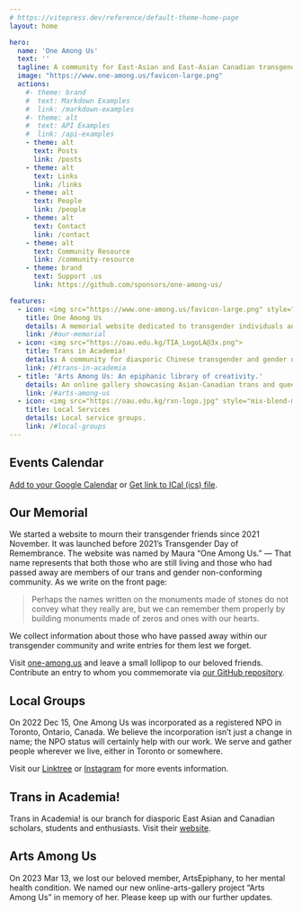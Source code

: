 ```yaml
---
# https://vitepress.dev/reference/default-theme-home-page
layout: home

hero:
  name: 'One Among Us'
  text: ''
  tagline: A community for East-Asian and East-Asian Canadian transgender and gender diverse people.
  image: "https://www.one-among.us/favicon-large.png"
  actions:
    #- theme: brand
    #  text: Markdown Examples
    #  link: /markdown-examples
    #- theme: alt
    #  text: API Examples
    #  link: /api-examples
    - theme: alt
      text: Posts
      link: /posts
    - theme: alt
      text: Links
      link: /links
    - theme: alt
      text: People
      link: /people
    - theme: alt
      text: Contact
      link: /contact
    - theme: alt
      text: Community Resource
      link: /community-resource
    - theme: brand
      text: Support .us
      link: https://github.com/sponsors/one-among-us/

features:
  - icon: <img src="https://www.one-among.us/favicon-large.png" style="padding:8px;">
    title: One Among Us
    details: A memorial website dedicated to transgender individuals and their allies who had passed away.
    link: /#our-memorial
  - icon: <img src="https://oau.edu.kg/TIA_LogoLA@3x.png">
    title: Trans in Academia!
    details: A community for diasporic Chinese transgender and gender non-conforming people who are pursuing their academic goals or careers.
    link: /#trans-in-academia
  - title: 'Arts Among Us: An epiphanic library of creativity.'
    details: An online gallery showcasing Asian-Canadian trans and queer arts.
    link: /#arts-among-us
  - icon: <img src="https://oau.edu.kg/rxn-logo.jpg" style="mix-blend-mode:multiply;">
    title: Local Services
    details: Local service groups.
    link: /#local-groups
---
```


<div :class="$style.outerContent">
<div :class="$style.content" class="vp-doc">

## Events Calendar

<script setup>
import Calendar from './Calendar.vue'
import Carousel from './Carousel.vue'
</script>

<Calendar url="https://oau.app/calendar/ical/c_def3dc162ddaf3b15b3ee419551a2b65068b2493c0ecbbdce7daa867f2bc0aeb%40group.calendar.google.com/public/basic.ics"></Calendar>

[Add to your Google Calendar](https://calendar.google.com/calendar/u/1?cid=Y19kZWYzZGMxNjJkZGFmM2IxNWIzZWU0MTk1NTFhMmI2NTA2OGIyNDkzYzBlY2JiZGNlN2RhYTg2N2YyYmMwYWViQGdyb3VwLmNhbGVuZGFyLmdvb2dsZS5jb20) or [Get link to ICal (ics) file](https://calendar.google.com/calendar/ical/c_def3dc162ddaf3b15b3ee419551a2b65068b2493c0ecbbdce7daa867f2bc0aeb%40group.calendar.google.com/public/basic.ics).

## Our Memorial

We started a website to mourn their transgender friends since 2021 November.
It was launched before 2021’s Transgender Day of Remembrance.
The website was named by Maura “One Among Us.”
— That name represents that both those who are still living and those who had passed away are members of our trans and gender non-conforming community.
As we write on the front page:

> Perhaps the names written on the monuments made of stones do not convey what they really are, but we can remember them properly by building monuments made of zeros and ones with our hearts.

We collect information about those who have passed away within our transgender community and write entries for them lest we forget.

Visit [one-among.us](https://one-among.us) and leave a small lollipop to our beloved friends. Contribute an entry to whom you commemorate via [our GitHub repository](https://github.com/one-among-us/data).

## Local Groups

On 2022 Dec 15, One Among Us was incorporated as a registered NPO in Toronto, Ontario, Canada.
We believe the incorporation isn’t just a change in name; the NPO status will certainly help with our work.
We serve and gather people wherever we live, either in Toronto or somewhere.

Visit our [Linktree](https://linktr.ee/oneamongus) or [Instagram](https://www.instagram.com/oneamongus_ca/) for more events information.

<Carousel />

## Trans in Academia!

Trans in Academia! is our branch for diasporic East Asian and Canadian scholars, students and enthusiasts. Visit their [website](https://oau.edu.kg).

## Arts Among Us

On 2023 Mar 13, we lost our beloved member, ArtsEpiphany, to her mental health condition.
We named our new online-arts-gallery project “Arts Among Us” in memory of her.
Please keep up with our further updates.

</div>
</div>

<style module>
.content {
  max-width: 1152px;
  margin: 0 auto 2rem auto;
}
.outerContent {
  padding: 0 1rem;
}

.logo img {
  content: url("/assets/favicon-new.png");
}
</style>
